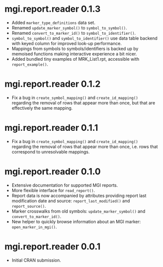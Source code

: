 # mgi.report.reader 0.1.3

* Added `marker_type_definitions` data set.
* Renamed `update_marker_symbol()` to `symbol_to_symbol()`.
* Renamed `convert_to_marker_id()` to `symbol_to_identifier()`.
* `symbol_to_symbol()` and `symbol_to_identifier()` use data table backend with
keyed column for improved look-up performance.
* Mappings from symbols to symbols/identifiers is backed up by memoised functions
making interactive experience a bit nicer.
* Added bundled tiny examples of MRK_List1.rpt, accessible with `report_example()`.

# mgi.report.reader 0.1.2

* Fix a bug in `create_symbol_mapping()` and `create_id_mapping()` regarding the
removal of rows that appear more than once, but that are effectively the same
mapping.

# mgi.report.reader 0.1.1

* Fix a bug in `create_symbol_mapping()` and `create_id_mapping()` regarding the
removal of rows that appear more than once, i.e. rows that correspond to
unresolvable mappings.

# mgi.report.reader 0.1.0

* Extensive documentation for supported MGI reports.
* More flexible interface for `read_report()`.
* Report data is now accompanied by attributes providing report last
modification date and source: `report_last_modified()` and `report_source()`.
* Marker crosswalks from old symbols: `update_marker_symbol()` and
`convert_to_marker_id()`.
* New helper to quickly browse information about an MGI marker:
`open_marker_in_mgi()`.

# mgi.report.reader 0.0.1

* Initial CRAN submission.
